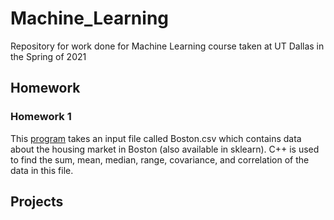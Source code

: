 # Machine_Learning
Repository for work done for Machine Learning course taken at UT Dallas in the Spring of 2021

## Homework

### Homework 1

This [program](https://github.com/katKINGSLEY/Machine_Learning/blob/main/Homework1/main.cpp) takes an input file called Boston.csv which contains data about the housing market in Boston (also available in sklearn). C++ is used to find the sum, mean, median, range, covariance, and correlation of the data in this file.


## Projects